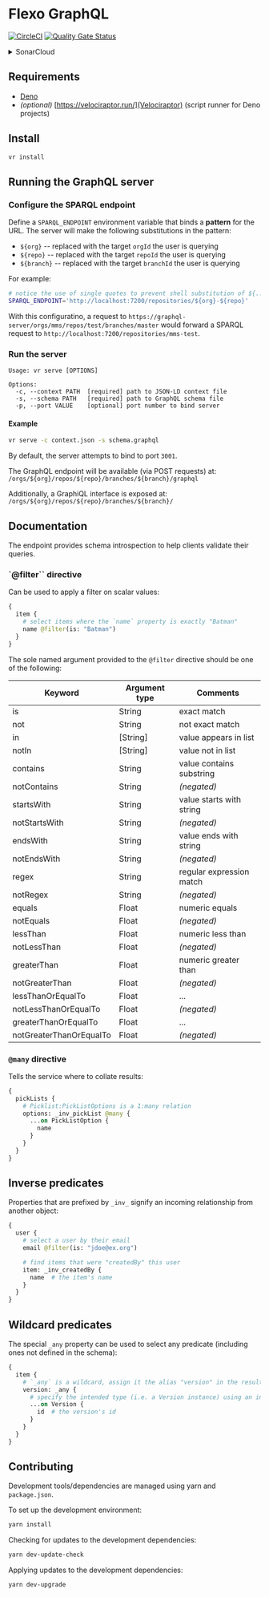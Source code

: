 # Flexo GraphQL

[![CircleCI](https://circleci.com/gh/Open-MBEE/flexo-mms-layer1-service.svg?style=shield)](https://circleci.com/gh/Open-MBEE/flexo-mms-layer1-service)  [![Quality Gate Status](https://sonarcloud.io/api/project_badges/measure?project=Open-MBEE_flexo-mms-layer1-service&metric=alert_status)](https://sonarcloud.io/summary/new_code?id=Open-MBEE_flexo-mms-layer1-service)
<details>
  <summary>SonarCloud</summary>  

[![Duplicated Lines (%)](https://sonarcloud.io/api/project_badges/measure?project=Open-MBEE_flexo-mms-layer1-service&metric=duplicated_lines_density)](https://sonarcloud.io/summary/new_code?id=Open-MBEE_flexo-mms-layer1-service) [![Reliability Rating](https://sonarcloud.io/api/project_badges/measure?project=Open-MBEE_flexo-mms-layer1-service&metric=reliability_rating)](https://sonarcloud.io/summary/new_code?id=Open-MBEE_flexo-mms-layer1-service) [![Technical Debt](https://sonarcloud.io/api/project_badges/measure?project=Open-MBEE_flexo-mms-layer1-service&metric=sqale_index)](https://sonarcloud.io/summary/new_code?id=Open-MBEE_flexo-mms-layer1-service) [![Coverage](https://sonarcloud.io/api/project_badges/measure?project=Open-MBEE_flexo-mms-layer1-service&metric=coverage)](https://sonarcloud.io/summary/new_code?id=Open-MBEE_flexo-mms-layer1-service) [![Lines of Code](https://sonarcloud.io/api/project_badges/measure?project=Open-MBEE_flexo-mms-layer1-service&metric=ncloc)](https://sonarcloud.io/summary/new_code?id=Open-MBEE_flexo-mms-layer1-service) [![Code Smells](https://sonarcloud.io/api/project_badges/measure?project=Open-MBEE_flexo-mms-layer1-service&metric=code_smells)](https://sonarcloud.io/summary/new_code?id=Open-MBEE_flexo-mms-layer1-service) [![Maintainability Rating](https://sonarcloud.io/api/project_badges/measure?project=Open-MBEE_flexo-mms-layer1-service&metric=sqale_rating)](https://sonarcloud.io/summary/new_code?id=Open-MBEE_flexo-mms-layer1-service) [![Security Rating](https://sonarcloud.io/api/project_badges/measure?project=Open-MBEE_flexo-mms-layer1-service&metric=security_rating)](https://sonarcloud.io/summary/new_code?id=Open-MBEE_flexo-mms-layer1-service) [![Bugs](https://sonarcloud.io/api/project_badges/measure?project=Open-MBEE_flexo-mms-layer1-service&metric=bugs)](https://sonarcloud.io/summary/new_code?id=Open-MBEE_flexo-mms-layer1-service) [![Vulnerabilities](https://sonarcloud.io/api/project_badges/measure?project=Open-MBEE_flexo-mms-layer1-service&metric=vulnerabilities)](https://sonarcloud.io/summary/new_code?id=Open-MBEE_flexo-mms-layer1-service)  
</details>

## Requirements

 - [Deno](https://deno.com/)
 - _(optional)_ [https://velociraptor.run/](Velociraptor) (script runner for Deno projects)


## Install

```sh
vr install
```


## Running the GraphQL server

### Configure the SPARQL endpoint

Define a `SPARQL_ENDPOINT` environment variable that binds a **pattern** for the URL. The server will make the following substitutions in the pattern:
 - `${org}` -- replaced with the target `orgId` the user is querying
 - `${repo}` -- replaced with the target `repoId` the user is querying
 - `${branch}` -- replaced with the target `branchId` the user is querying

For example:
```bash
# notice the use of single quotes to prevent shell substitution of ${..}
SPARQL_ENDPOINT='http://localhost:7200/repositories/${org}-${repo}'
```

With this configuratino, a request to `https://graphql-server/orgs/mms/repos/test/branches/master` would forward a SPARQL request to `http://localhost:7200/repositories/mms-test`.


### Run the server

```
Usage: vr serve [OPTIONS]

Options:
  -c, --context PATH  [required] path to JSON-LD context file
  -s, --schema PATH   [required] path to GraphQL schema file
  -p, --port VALUE    [optional] port number to bind server
```

#### Example

```sh
vr serve -c context.json -s schema.graphql
```

By default, the server attempts to bind to port `3001`.

The GraphQL endpoint will be available (via POST requests) at: `/orgs/${org}/repos/${repo}/branches/${branch}/graphql`

Additionally, a GraphiQL interface is exposed at: `/orgs/${org}/repos/${repo}/branches/${branch}/`


## Documentation

The endpoint provides schema introspection to help clients validate their queries.


### `@filter`` directive

Can be used to apply a filter on scalar values:

```graphql
{
  item {
    # select items where the `name` property is exactly "Batman"
    name @filter(is: "Batman")
  }
}
```

The sole named argument provided to the `@filter` directive should be one of the following:

| Keyword                  | Argument type | Comments                  |
| ------------------------ | ------------- | ------------------------- |
| is                       | String        | exact match               |
| not                      | String        | not exact match           |
| in                       | \[String\]    | value appears in list     |
| notIn                    | \[String\]    | value not in list         |
| contains                 | String        | value contains substring  |
| notContains              | String        | _(negated)_               |
| startsWith               | String        | value starts with string  |
| notStartsWith            | String        | _(negated)_               |
| endsWith                 | String        | value ends with string    |
| notEndsWith              | String        | _(negated)_               |
| regex                    | String        | regular expression match  |
| notRegex                 | String        | _(negated)_               |
| equals                   | Float         | numeric equals            |
| notEquals                | Float         | _(negated)_               |
| lessThan                 | Float         | numeric less than         |
| notLessThan              | Float         | _(negated)_               |
| greaterThan              | Float         | numeric greater than      |
| notGreaterThan           | Float         | _(negated)_               |
| lessThanOrEqualTo        | Float         | ...                       |
| notLessThanOrEqualTo     | Float         | _(negated)_               |
| greaterThanOrEqualTo     | Float         | ...                       |
| notGreaterThanOrEqualTo  | Float         | _(negated)_               |


### `@many` directive

Tells the service where to collate results:

```graphql
{
  pickLists {
    # Picklist:PickListOptions is a 1:many relation
    options: _inv_pickList @many {
      ...on PickListOption {
        name
      }
    }
  }
}
```


## Inverse predicates

Properties that are prefixed by `_inv_` signify an incoming relationship from another object:

```graphql
{
  user {
    # select a user by their email
    email @filter(is: "jdoe@ex.org")

    # find items that were "createdBy" this user
    item: _inv_createdBy {
      name  # the item's name
    }
  }
}
```


## Wildcard predicates

The special `_any` property can be used to select any predicate (including ones not defined in the schema):

```graphql
{
  item {
    # `_any` is a wildcard, assign it the alias "version" in the results
    version: _any {
      # specify the intended type (i.e. a Version instance) using an inline fragment
      ...on Version {
        id  # the version's id
      }
    }
  }
}
```



## Contributing

Development tools/dependencies are managed using yarn and `package.json`. 

To set up the development environment:
```sh
yarn install
```

Checking for updates to the development dependencies:
```sh
yarn dev-update-check
```

Applying updates to the development dependencies:
```sh
yarn dev-upgrade
```
